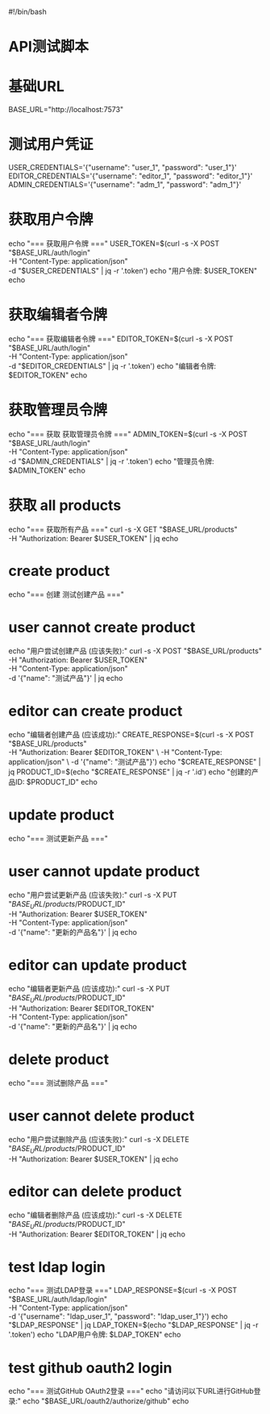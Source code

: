 #!/bin/bash

# API测试脚本

# 基础URL
BASE_URL="http://localhost:7573"

# 测试用户凭证
USER_CREDENTIALS='{"username": "user_1", "password": "user_1"}'
EDITOR_CREDENTIALS='{"username": "editor_1", "password": "editor_1"}'
ADMIN_CREDENTIALS='{"username": "adm_1", "password": "adm_1"}'

# 获取用户令牌
echo "=== 获取用户令牌 ==="
USER_TOKEN=$(curl -s -X POST "$BASE_URL/auth/login" \
  -H "Content-Type: application/json" \
  -d "$USER_CREDENTIALS" | jq -r '.token')
echo "用户令牌: $USER_TOKEN"
echo

# 获取编辑者令牌
echo "=== 获取编辑者令牌 ==="
EDITOR_TOKEN=$(curl -s -X POST "$BASE_URL/auth/login" \
  -H "Content-Type: application/json" \
  -d "$EDITOR_CREDENTIALS" | jq -r '.token')
echo "编辑者令牌: $EDITOR_TOKEN"
echo

# 获取管理员令牌
echo "=== 获取 获取管理员令牌 ==="
ADMIN_TOKEN=$(curl -s -X POST "$BASE_URL/auth/login" \
  -H "Content-Type: application/json" \
  -d "$ADMIN_CREDENTIALS" | jq -r '.token')
echo "管理员令牌: $ADMIN_TOKEN"
echo

# 获取 all products
echo "=== 获取所有产品 ==="
curl -s -X GET "$BASE_URL/products" \
  -H "Authorization: Bearer $USER_TOKEN" | jq
echo

# create product
echo "=== 创建 测试创建产品 ==="
# user cannot create product
echo "用户尝试创建产品 (应该失败):"
curl -s -X POST "$BASE_URL/products" \
  -H "Authorization: Bearer $USER_TOKEN" \
  -H "Content-Type: application/json" \
  -d '{"name": "测试产品"}' | jq
echo

# editor can create product
echo "编辑者创建产品 (应该成功):"
CREATE_RESPONSE=$(curl -s -X POST "$BASE_URL/products" \
  -H "Authorization: Bearer $EDITOR_TOKEN" \
  -H "Content-Type: application/json" \
  -d '{"name": "测试产品"}')
echo "$CREATE_RESPONSE" | jq
PRODUCT_ID=$(echo "$CREATE_RESPONSE" | jq -r '.id')
echo "创建的产品ID: $PRODUCT_ID"
echo

# update product
echo "=== 测试更新产品 ==="
# user cannot update product
echo "用户尝试更新产品 (应该失败):"
curl -s -X PUT "$BASE_URL/products/$PRODUCT_ID" \
  -H "Authorization: Bearer $USER_TOKEN" \
  -H "Content-Type: application/json" \
  -d '{"name": "更新的产品名"}' | jq
echo

# editor can update product
echo "编辑者更新产品 (应该成功):"
curl -s -X PUT "$BASE_URL/products/$PRODUCT_ID" \
  -H "Authorization: Bearer $EDITOR_TOKEN" \
  -H "Content-Type: application/json" \
  -d '{"name": "更新的产品名"}' | jq
echo

# delete product
echo "=== 测试删除产品 ==="
# user cannot delete product
echo "用户尝试删除产品 (应该失败):"
curl -s -X DELETE "$BASE_URL/products/$PRODUCT_ID" \
  -H "Authorization: Bearer $USER_TOKEN" | jq
echo

# editor can delete product
echo "编辑者删除产品 (应该成功):"
curl -s -X DELETE "$BASE_URL/products/$PRODUCT_ID" \
  -H "Authorization: Bearer $EDITOR_TOKEN" | jq
echo

# test ldap login
echo "=== 测试LDAP登录 ==="
LDAP_RESPONSE=$(curl -s -X POST "$BASE_URL/auth/ldap/login" \
  -H "Content-Type: application/json" \
  -d '{"username": "ldap_user_1", "password": "ldap_user_1"}')
echo "$LDAP_RESPONSE" | jq
LDAP_TOKEN=$(echo "$LDAP_RESPONSE" | jq -r '.token')
echo "LDAP用户令牌: $LDAP_TOKEN"
echo

# test github oauth2 login
echo "=== 测试GitHub OAuth2登录 ==="
echo "请访问以下URL进行GitHub登录:"
echo "$BASE_URL/oauth2/authorize/github"
echo
